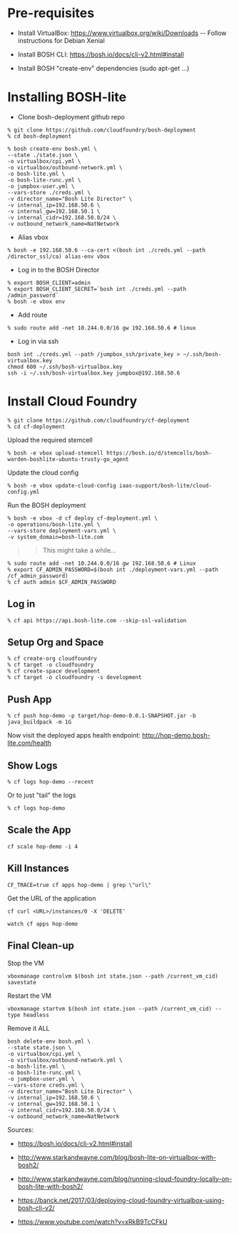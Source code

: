 

Pre-requisites
==============
- Install VirtualBox: https://www.virtualbox.org/wiki/Downloads
-- Follow instructions for Debian Xenial

- Install BOSH CLI: https://bosh.io/docs/cli-v2.html#install
- Install BOSH "create-env" dependencies (sudo apt-get ...)

Installing BOSH-lite
====================

* Clone bosh-deployment github repo

```
% git clone https://github.com/cloudfoundry/bosh-deployment
% cd bosh-deployment
```

```
% bosh create-env bosh.yml \
--state ./state.json \
-o virtualbox/cpi.yml \
-o virtualbox/outbound-network.yml \
-o bosh-lite.yml \
-o bosh-lite-runc.yml \
-o jumpbox-user.yml \
--vars-store ./creds.yml \
-v director_name="Bosh Lite Director" \
-v internal_ip=192.168.50.6 \
-v internal_gw=192.168.50.1 \
-v internal_cidr=192.168.50.0/24 \
-v outbound_network_name=NatNetwork
```

* Alias vbox

```
% bosh -e 192.168.50.6 --ca-cert <(bosh int ./creds.yml --path /director_ssl/ca) alias-env vbox  
```

* Log in to the BOSH Director

```
% export BOSH_CLIENT=admin
% export BOSH_CLIENT_SECRET=`bosh int ./creds.yml --path /admin_password`
% bosh -e vbox env
```

* Add route

```
% sudo route add -net 10.244.0.0/16 gw 192.168.50.6 # linux
```

* Log in via ssh

```
bosh int ./creds.yml --path /jumpbox_ssh/private_key > ~/.ssh/bosh-virtualbox.key  
chmod 600 ~/.ssh/bosh-virtualbox.key  
ssh -i ~/.ssh/bosh-virtualbox.key jumpbox@192.168.50.6  
```

Install Cloud Foundry
=====================

```
% git clone https://github.com/cloudfoundry/cf-deployment 
% cd cf-deployment
```

Upload the required stemcell

```
% bosh -e vbox upload-stemcell https://bosh.io/d/stemcells/bosh-warden-boshlite-ubuntu-trusty-go_agent
```

Update the cloud config

```
% bosh -e vbox update-cloud-config iaas-support/bosh-lite/cloud-config.yml  
```

Run the BOSH deployment

```
% bosh -e vbox -d cf deploy cf-deployment.yml \
-o operations/bosh-lite.yml \
--vars-store deployment-vars.yml \
-v system_domain=bosh-lite.com
```

>> This might take a while...

```
% sudo route add -net 10.244.0.0/16 gw 192.168.50.6 # Linux 
% export CF_ADMIN_PASSWORD=$(bosh int ./deployment-vars.yml --path /cf_admin_password)
% cf auth admin $CF_ADMIN_PASSWORD
```

Log in
------
```
% cf api https://api.bosh-lite.com --skip-ssl-validation
```

Setup Org and Space
-----------------------
```
% cf create-org cloudfoundry
% cf target -o cloudfoundry
% cf create-space development
% cf target -o cloudfoundry -s development
```

Push App
--------
```
% cf push hop-demo -p target/hop-demo-0.0.1-SNAPSHOT.jar -b java_buildpack -m 1G
```

Now visit the deployed apps health endpoint:  http://hop-demo.bosh-lite.com/health

Show Logs
---------
```
% cf logs hop-demo --recent
```

Or to just "tail" the logs

```
% cf logs hop-demo
```

Scale the App
-------------

```
cf scale hop-demo -i 4
```

Kill Instances
--------------

```
CF_TRACE=true cf apps hop-demo | grep \"url\"
```

Get the URL of the application

```
cf curl <URL>/instances/0 -X 'DELETE'
```

```
watch cf apps hop-demo
```


Final Clean-up
--------------

Stop the VM
```
vboxmanage controlvm $(bosh int state.json --path /current_vm_cid) savestate
```

Restart the VM
```
vboxmanage startvm $(bosh int state.json --path /current_vm_cid) --type headless
```

Remove it ALL
```
bosh delete-env bosh.yml \
--state state.json \
-o virtualbox/cpi.yml \
-o virtualbox/outbound-network.yml \
-o bosh-lite.yml \
-o bosh-lite-runc.yml \
-o jumpbox-user.yml \
--vars-store creds.yml \
-v director_name="Bosh Lite Director" \
-v internal_ip=192.168.50.6 \
-v internal_gw=192.168.50.1 \
-v internal_cidr=192.168.50.0/24 \
-v outbound_network_name=NatNetwork
```

Sources:

* https://bosh.io/docs/cli-v2.html#install
* http://www.starkandwayne.com/blog/bosh-lite-on-virtualbox-with-bosh2/
* http://www.starkandwayne.com/blog/running-cloud-foundry-locally-on-bosh-lite-with-bosh2/
* https://banck.net/2017/03/deploying-cloud-foundry-virtualbox-using-bosh-cli-v2/

* https://www.youtube.com/watch?v=xRkB9TcCFkU
